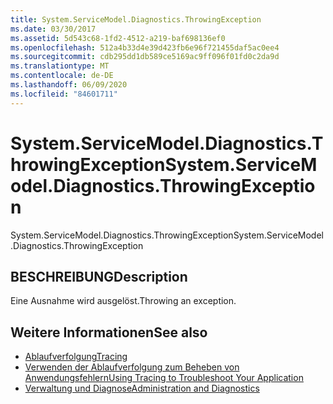 ```yaml
---
title: System.ServiceModel.Diagnostics.ThrowingException
ms.date: 03/30/2017
ms.assetid: 5d543c68-1fd2-4512-a219-baf698136ef0
ms.openlocfilehash: 512a4b33d4e39d423fb6e96f721455daf5ac0ee4
ms.sourcegitcommit: cdb295dd1db589ce5169ac9ff096f01fd0c2da9d
ms.translationtype: MT
ms.contentlocale: de-DE
ms.lasthandoff: 06/09/2020
ms.locfileid: "84601711"
---
```

# <a name="systemservicemodeldiagnosticsthrowingexception"></a><span data-ttu-id="fe3aa-102">System.ServiceModel.Diagnostics.ThrowingException</span><span class="sxs-lookup"><span data-stu-id="fe3aa-102">System.ServiceModel.Diagnostics.ThrowingException</span></span>
<span data-ttu-id="fe3aa-103">System.ServiceModel.Diagnostics.ThrowingException</span><span class="sxs-lookup"><span data-stu-id="fe3aa-103">System.ServiceModel.Diagnostics.ThrowingException</span></span>  
  
## <a name="description"></a><span data-ttu-id="fe3aa-104">BESCHREIBUNG</span><span class="sxs-lookup"><span data-stu-id="fe3aa-104">Description</span></span>  
 <span data-ttu-id="fe3aa-105">Eine Ausnahme wird ausgelöst.</span><span class="sxs-lookup"><span data-stu-id="fe3aa-105">Throwing an exception.</span></span>  
  
## <a name="see-also"></a><span data-ttu-id="fe3aa-106">Weitere Informationen</span><span class="sxs-lookup"><span data-stu-id="fe3aa-106">See also</span></span>

- [<span data-ttu-id="fe3aa-107">Ablaufverfolgung</span><span class="sxs-lookup"><span data-stu-id="fe3aa-107">Tracing</span></span>](index.md)
- [<span data-ttu-id="fe3aa-108">Verwenden der Ablaufverfolgung zum Beheben von Anwendungsfehlern</span><span class="sxs-lookup"><span data-stu-id="fe3aa-108">Using Tracing to Troubleshoot Your Application</span></span>](using-tracing-to-troubleshoot-your-application.md)
- [<span data-ttu-id="fe3aa-109">Verwaltung und Diagnose</span><span class="sxs-lookup"><span data-stu-id="fe3aa-109">Administration and Diagnostics</span></span>](../index.md)
